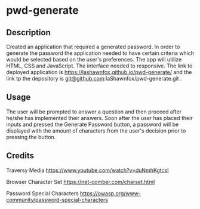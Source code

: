 # pwd-generate

## Description

 Created an application that required a generated password. In order to generate the password the application needed to have certain criteria which would be selected based on the user's preferences. The app will utilize HTML, CSS and JavaScript. The interface needed to responsive. The link to deployed application is https://lashawnfox.github.io/pwd-generate/  and the link tp the depository is git@github.com:laShawnfox/pwd-generate.git .

 ## Usage 
  The user will be prompted to answer a question and then proceed after he/she has implemented their answers. Soon after the user has placed their inputs and pressed the Generate Password button, a password will be displayed with the amount of characters from the user's decision prior to pressing the button.  

 ## Credits
  
Traversy Media https://www.youtube.com/watch?v=duNmhKgtcsI

Browser Character Set https://net-comber.com/charset.html

Password Special Characters https://owasp.org/www-community/password-special-characters

